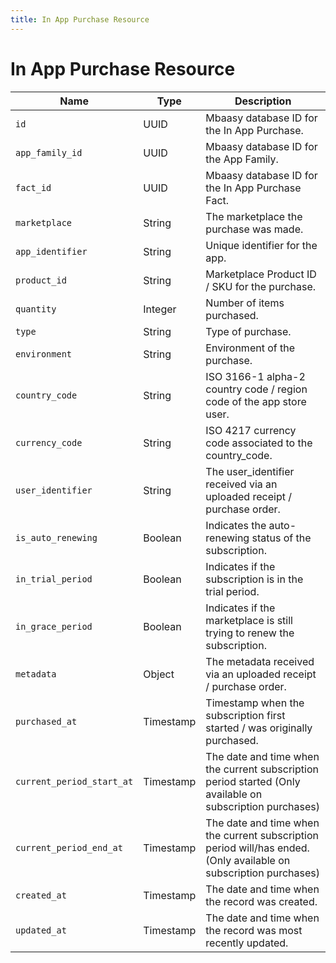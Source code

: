 ```yaml
---
title: In App Purchase Resource
---
```


# In App Purchase Resource

| Name | Type | Description |
| ---- | ---- | ----------- |
| `id` | UUID | Mbaasy database ID for the In App Purchase. |
| `app_family_id` | UUID | Mbaasy database ID for the App Family. |
| `fact_id` | UUID | Mbaasy database ID for the In App Purchase Fact. |
| `marketplace` | String | The marketplace the purchase was made. |
| `app_identifier` | String | Unique identifier for the app. |
| `product_id` | String | Marketplace Product ID / SKU for the purchase. |
| `quantity` | Integer | Number of items purchased. |
| `type` | String | Type of purchase. |
| `environment` | String | Environment of the purchase. |
| `country_code` | String | ISO 3166-1 alpha-2 country code / region code of the app store user. |
| `currency_code` | String | ISO 4217 currency code associated to the country_code. |
| `user_identifier` | String | The user_identifier received via an uploaded receipt / purchase order. |
| `is_auto_renewing` | Boolean | Indicates the auto-renewing status of the subscription. |
| `in_trial_period` | Boolean | Indicates if the subscription is in the trial period. |
| `in_grace_period` | Boolean | Indicates if the marketplace is still trying to renew the subscription. |
| `metadata` | Object | The metadata received via an uploaded receipt / purchase order. |
| `purchased_at` | Timestamp | Timestamp when the subscription first started / was originally purchased. |
| `current_period_start_at` | Timestamp | The date and time when the current subscription period started (Only available on subscription purchases) |
| `current_period_end_at` | Timestamp | The date and time when the current subscription period will/has ended. (Only available on subscription purchases) |
| `created_at` | Timestamp | The date and time when the record was created. |
| `updated_at` | Timestamp | The date and time when the record was most recently updated. |
